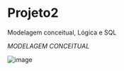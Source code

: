 # Projeto2
Modelagem conceitual, Lógica e SQL

*MODELAGEM CONCEITUAL*

![image](https://github.com/suelyms/Projeto2/assets/142910077/01c4133d-0b12-48ce-9aaf-289a1f82cc78)

